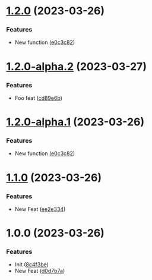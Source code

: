 # [1.2.0](https://github.com/riskers/single-bootstrap-template/compare/v1.1.0...v1.2.0) (2023-03-26)


### Features

* New function ([e0c3c82](https://github.com/riskers/single-bootstrap-template/commit/e0c3c8211f7d15df41352e17092ac6f3026c97f0))

# [1.2.0-alpha.2](https://github.com/riskers/single-bootstrap-template/compare/v1.2.0-alpha.1...v1.2.0-alpha.2) (2023-03-27)


### Features

* Foo feat ([cd89e6b](https://github.com/riskers/single-bootstrap-template/commit/cd89e6b3c8661a8d1c98dbb878790f2904eb4b37))

# [1.2.0-alpha.1](https://github.com/riskers/single-bootstrap-template/compare/v1.1.0...v1.2.0-alpha.1) (2023-03-26)


### Features

* New function ([e0c3c82](https://github.com/riskers/single-bootstrap-template/commit/e0c3c8211f7d15df41352e17092ac6f3026c97f0))

# [1.1.0](https://github.com/riskers/single-bootstrap-template/compare/v1.0.0...v1.1.0) (2023-03-26)


### Features

* New Feat ([ee2e334](https://github.com/riskers/single-bootstrap-template/commit/ee2e3349163e68b313900911536679d29882b02a))

# 1.0.0 (2023-03-26)


### Features

* Init ([8c4f3be](https://github.com/riskers/single-bootstrap-template/commit/8c4f3bec01a7c51a4eb1a7398769f36807bf6a1e))
* New Feat ([d0d7b7a](https://github.com/riskers/single-bootstrap-template/commit/d0d7b7af20787a4c367ac85e0f61036b66bade96))
